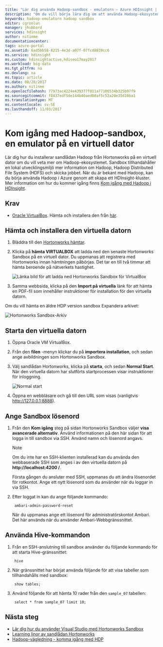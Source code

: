 ```yaml
---
title: "Lär dig använda Hadoop-sandbox - emulatorn – Azure HDInsight | Microsoft Docs"
description: "Om du vill börja lära dig om att använda Hadoop-ekosystemet, kan du ställa in en Hadoop sandbox från Hortonworks på en virtuell Azure-dator. "
keywords: hadoop-emulatorn hadoop sandbox
editor: cgronlun
manager: jhubbard
services: hdinsight
author: nitinme
documentationcenter: 
tags: azure-portal
ms.assetid: 6ad5bb58-8215-4e3d-a07f-07fcd8839cc6
ms.service: hdinsight
ms.custom: hdinsightactive,hdiseo17may2017
ms.workload: big-data
ms.tgt_pltfrm: na
ms.devlang: na
ms.topic: article
ms.date: 08/28/2017
ms.author: nitinme
ms.openlocfilehash: 77973ac4224e439377f011a77106534b325b97f9
ms.sourcegitcommit: f8437edf5de144b40aed00af5c52a20e35d10ba1
ms.translationtype: MT
ms.contentlocale: sv-SE
ms.lasthandoff: 11/03/2017
---
```

# <a name="get-started-with-a-hadoop-sandbox-an-emulator-on-a-virtual-machine"></a>Kom igång med Hadoop-sandbox, en emulator på en virtuell dator

Lär dig hur du installerar sandlådan Hadoop från Hortonworks på en virtuell dator om du vill veta mer om Hadoop-ekosystemet. Sandbox tillhandahåller en lokal utvecklingsmiljö mer information om Hadoop, Hadoop Distributed File System (HDFS) och skicka jobbet. När du är bekant med Hadoop, kan du börja använda Hadoop i Azure genom att skapa ett HDInsight-kluster. Mer information om hur du kommer igång finns [Kom igång med Hadoop i HDInsight](apache-hadoop-linux-tutorial-get-started.md).

## <a name="prerequisites"></a>Krav
* [Oracle VirtualBox](https://www.virtualbox.org/). Hämta och installera den från [här](https://www.virtualbox.org/wiki/Downloads).



## <a name="download-and-install-the-virtual-machine"></a>Hämta och installera den virtuella datorn
1. Bläddra till den [Hortonworks hämtar](http://hortonworks.com/downloads/#sandbox).

2. Klicka på **hämta VIRTUALBOX** att ladda ned den senaste Hortonworks Sandbox på en virtuell dator. Du uppmanas att registrera med Hortonworks innan hämtningen påbörjas. Det tar en till två timmar att hämta beroende på nätverkets hastighet.
   
    ![Länka bild för att ladda ned Hortonworks Sandbox för VirtualBox](./media/apache-hadoop-emulator-get-started/download-sandbox.png)
3. Samma webbsida, klicka på den **Import på virtuella** länk för att hämta en PDF-fil som innehåller instruktioner för installation för den virtuella datorn.

Om du vill hämta en äldre HDP version sandbox Expandera arkivet:

![Hortonworks Sandbox-Arkiv](./media/apache-hadoop-emulator-get-started/hortonworks-sandbox-archive.png)


## <a name="start-the-virtual-machine"></a>Starta den virtuella datorn

1. Öppna Oracle VM VirtualBox.
2. Från den **filen** -menyn klickar du på **importera installation**, och sedan ange avbildningen som Hortonworks Sandbox.
1. Välj sandlådan Hortonworks, klicka på **starta**, och sedan **Normal Start**. När den virtuella datorn har slutförts startprocessen visar instruktioner för inloggning.
   
    ![Normal start](./media/apache-hadoop-emulator-get-started/normal-start.png)
2. Öppna en webbläsare och gå till den URL som visas (vanligtvis http://127.0.0.1:8888).

## <a name="set-sandbox-passwords"></a>Ange Sandbox lösenord

1. Från den **Kom igång** steg på sidan Hortonworks Sandbox väljer **visa avancerade alternativ**. Använd informationen på den här sidan för att logga in till sandbox via SSH. Använd namn och lösenord angavs.
   
   > [!NOTE]
   > Om du inte har en SSH-klienten installerad kan du använda den webbaserade SSH som anges i av den virtuella datorn på **http://localhost:4200 /**.
   > 
   
    Första gången du ansluter med SSH, uppmanas du att ändra lösenordet för rotkontot. Ange ett nytt lösenord som du använder när du loggar in via SSH.

2. Efter loggat in kan du ange följande kommando:
   
        ambari-admin-password-reset
   
    När du uppmanas ange ett lösenord för administratörskontot Ambari. Det här används när du använder Ambari-Webbgränssnittet.

## <a name="use-hive-commands"></a>Använda Hive-kommandon

1. Från en SSH-anslutning till sandbox använder du följande kommando för att starta Hive-gränssnittet:
   
        hive
2. När gränssnittet har börjat använda följande för att visa tabeller som tillhandahålls med sandbox:
   
        show tables;
3. Använd följande för att hämta 10 rader från den `sample_07` tabellen:
   
        select * from sample_07 limit 10;

## <a name="next-steps"></a>Nästa steg
* [Lär dig hur du använder Visual Studio med Hortonworks Sandbox](../hdinsight-hadoop-emulator-visual-studio.md)
* [Learning linor av sandlådan Hortonworks](http://hortonworks.com/hadoop-tutorial/learning-the-ropes-of-the-hortonworks-sandbox/)
* [Hadoop-vägledning - komma igång med HDP](http://hortonworks.com/hadoop-tutorial/hello-world-an-introduction-to-hadoop-hcatalog-hive-and-pig/)

